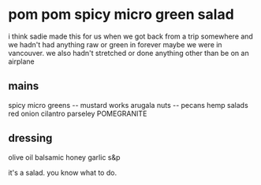 # pom pom spicy micro green salad

i think sadie made this for us when we got back from a trip somewhere and we hadn't had anything raw or green in forever
maybe we were in vancouver. 
we also hadn't stretched or done anything other than be on an airplane

## mains

spicy micro greens -- mustard works
arugala
nuts -- pecans
hemp salads
red onion
cilantro
parseley
POMEGRANITE

## dressing

olive oil
balsamic
honey
garlic
s&p

it's a salad. you know what to do.
